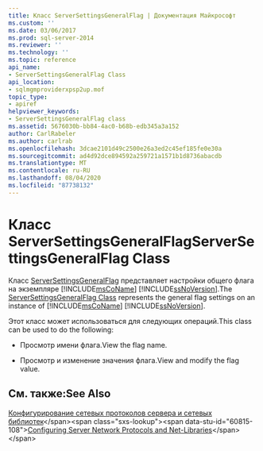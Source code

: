 ```yaml
---
title: Класс ServerSettingsGeneralFlag | Документация Майкрософт
ms.custom: ''
ms.date: 03/06/2017
ms.prod: sql-server-2014
ms.reviewer: ''
ms.technology: ''
ms.topic: reference
api_name:
- ServerSettingsGeneralFlag Class
api_location:
- sqlmgmproviderxpsp2up.mof
topic_type:
- apiref
helpviewer_keywords:
- ServerSettingsGeneralFlag class
ms.assetid: 5676030b-bb84-4ac0-b68b-edb345a3a152
author: CarlRabeler
ms.author: carlrab
ms.openlocfilehash: 3dcae2101d49c2500e26a3ed2c45ef185fe0e30a
ms.sourcegitcommit: ad4d92dce894592a259721a1571b1d8736abacdb
ms.translationtype: MT
ms.contentlocale: ru-RU
ms.lasthandoff: 08/04/2020
ms.locfileid: "87738132"
---
```

# <a name="serversettingsgeneralflag-class"></a><span data-ttu-id="60815-102">Класс ServerSettingsGeneralFlag</span><span class="sxs-lookup"><span data-stu-id="60815-102">ServerSettingsGeneralFlag Class</span></span>
  <span data-ttu-id="60815-103">Класс [ServerSettingsGeneralFlag](serversettingsgeneralflag-class.md) представляет настройки общего флага на экземпляре [!INCLUDE[msCoName](../../../includes/msconame-md.md)] [!INCLUDE[ssNoVersion](../../../includes/ssnoversion-md.md)].</span><span class="sxs-lookup"><span data-stu-id="60815-103">The [ServerSettingsGeneralFlag Class](serversettingsgeneralflag-class.md) represents the general flag settings on an instance of [!INCLUDE[msCoName](../../../includes/msconame-md.md)] [!INCLUDE[ssNoVersion](../../../includes/ssnoversion-md.md)].</span></span>  
  
 <span data-ttu-id="60815-104">Этот класс может использоваться для следующих операций.</span><span class="sxs-lookup"><span data-stu-id="60815-104">This class can be used to do the following:</span></span>  
  
-   <span data-ttu-id="60815-105">Просмотр имени флага.</span><span class="sxs-lookup"><span data-stu-id="60815-105">View the flag name.</span></span>  
  
-   <span data-ttu-id="60815-106">Просмотр и изменение значения флага.</span><span class="sxs-lookup"><span data-stu-id="60815-106">View and modify the flag value.</span></span>  
  
## <a name="see-also"></a><span data-ttu-id="60815-107">См. также:</span><span class="sxs-lookup"><span data-stu-id="60815-107">See Also</span></span>  
 <span data-ttu-id="60815-108">[Конфигурирование сетевых протоколов сервера и сетевых библиотек](https://msdn.microsoft.com/library/ms177485\(v=sql.100\).aspx)</span><span class="sxs-lookup"><span data-stu-id="60815-108">[Configuring Server Network Protocols and Net-Libraries](https://msdn.microsoft.com/library/ms177485\(v=sql.100\).aspx)</span></span>  
  
  
